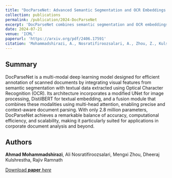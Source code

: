 ```yaml
---
title: "DocParseNet: Advanced Semantic Segmentation and OCR Embeddings for Efficient Scanned Document Annotation"
collection: publications
permalink: /publication/2024-DocParseNet
excerpt: 'DocParseNet combines semantic segmentation and OCR embeddings to deliver precise, efficient, and context-aware annotation of scanned documents.'
date: 2024-07-21
venue: 'ICML'
paperurl: 'https://arxiv.org/pdf/2406.17591'
citation: 'Mohammadshirazi, A., Nosratifiroozsalari, A., Zhou, Z., Kulshrestha, D., & Ramnath, R. (2024). DocParseNet: Advanced Semantic Segmentation and OCR Embeddings for Efficient Scanned Document Annotation. arXiv preprint arXiv:2406.17591.'
---
```


## Summary
DocParseNet is a multi-modal deep learning model designed for efficient annotation of scanned documents by integrating visual features from semantic segmentation with textual data extracted using Optical Character Recognition (OCR). Its architecture incorporates a modified UNet for image processing, DistilBERT for textual embedding, and a fusion module that combines these modalities using multi-head attention, enabling precise and context-aware document parsing. With only 2.8 million parameters, DocParseNet achieves a remarkable balance of accuracy, computational efficiency, and scalability, making it particularly suited for applications in corporate document analysis and beyond.



## Authors 
__Ahmad Mohammadshirazi__, Ali Nosratifiroozsalari, Mengxi Zhou, Dheeraj Kulshrestha, Rajiv Ramnath



[Download __paper__ _here_](http://ahmad-shirazi.github.io/files/DocParseNet.pdf)
